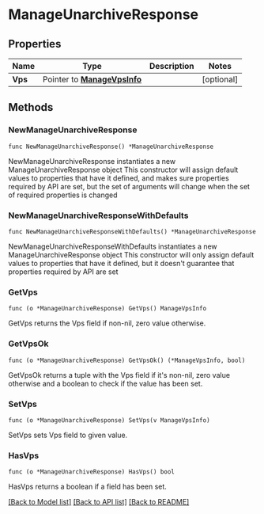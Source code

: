 # ManageUnarchiveResponse

## Properties

Name | Type | Description | Notes
------------ | ------------- | ------------- | -------------
**Vps** | Pointer to [**ManageVpsInfo**](ManageVpsInfo.md) |  | [optional] 

## Methods

### NewManageUnarchiveResponse

`func NewManageUnarchiveResponse() *ManageUnarchiveResponse`

NewManageUnarchiveResponse instantiates a new ManageUnarchiveResponse object
This constructor will assign default values to properties that have it defined,
and makes sure properties required by API are set, but the set of arguments
will change when the set of required properties is changed

### NewManageUnarchiveResponseWithDefaults

`func NewManageUnarchiveResponseWithDefaults() *ManageUnarchiveResponse`

NewManageUnarchiveResponseWithDefaults instantiates a new ManageUnarchiveResponse object
This constructor will only assign default values to properties that have it defined,
but it doesn't guarantee that properties required by API are set

### GetVps

`func (o *ManageUnarchiveResponse) GetVps() ManageVpsInfo`

GetVps returns the Vps field if non-nil, zero value otherwise.

### GetVpsOk

`func (o *ManageUnarchiveResponse) GetVpsOk() (*ManageVpsInfo, bool)`

GetVpsOk returns a tuple with the Vps field if it's non-nil, zero value otherwise
and a boolean to check if the value has been set.

### SetVps

`func (o *ManageUnarchiveResponse) SetVps(v ManageVpsInfo)`

SetVps sets Vps field to given value.

### HasVps

`func (o *ManageUnarchiveResponse) HasVps() bool`

HasVps returns a boolean if a field has been set.


[[Back to Model list]](../README.md#documentation-for-models) [[Back to API list]](../README.md#documentation-for-api-endpoints) [[Back to README]](../README.md)



